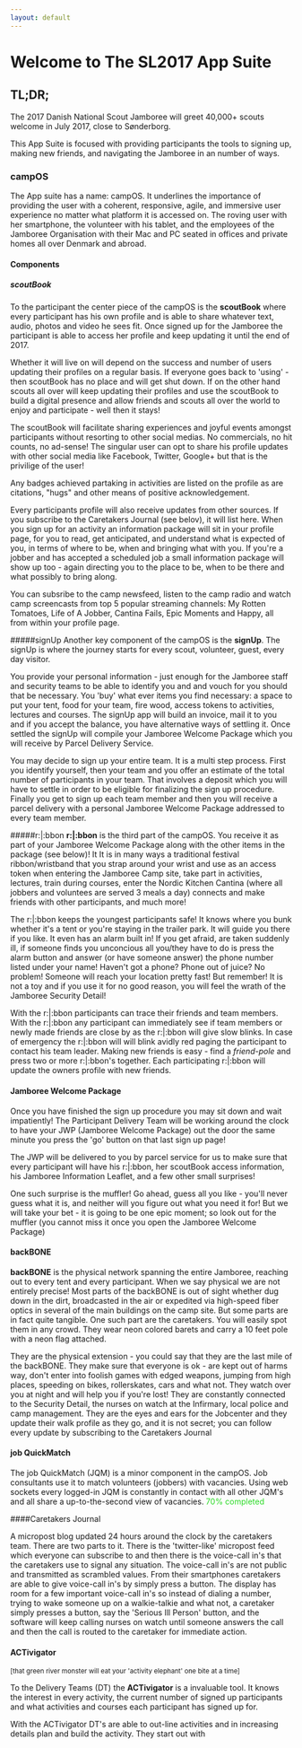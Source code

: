 ```yaml
---
layout: default
---
```

Welcome to The SL2017 App Suite
===============================

TL;DR;
------

The 2017 Danish National Scout Jamboree will greet 40,000+ scouts welcome in July 2017, close to Sønderborg.

This App Suite is focused with providing participants the tools to signing up, making new friends, and navigating the
Jamboree in an number of ways.

### campOS

The App suite has a name: campOS. It underlines the importance of providing the user with a coherent, responsive, agile, and immersive user experience
no matter what platform it is accessed on. The roving user with her smartphone, the volunteer with his tablet, and the employees 
of the Jamboree Organisation with their Mac and PC seated in offices and private homes all over Denmark and abroad.

#### Components

##### scoutBook
To the participant the center piece of the campOS is the __scoutBook__ where every participant has his own profile and is able to share whatever text, audio, photos and video he sees fit.
Once signed up for the Jamboree the participant is able to access her profile and keep updating it until the end of 2017. 

Whether it will live on will 
depend on the success and number of users updating their profiles on a regular basis. If everyone goes back to 'using' - then scoutBook has no place and will 
get shut down. If on the other hand scouts all over will keep updating their profiles and use the scoutBook to build a digital presence and allow friends and
scouts all over the world to enjoy and participate - well then it stays!

The scoutBook will facilitate sharing experiences and joyful events amongst participants without resorting to other social medias. No commercials,
no hit counts, no ad-sense! The singular user can opt to share his profile updates with other social media like Facebook, Twitter, Google+ but that is the privilige of the user!

Any badges achieved partaking in activities are listed on the profile as are citations, "hugs" and other means of positive acknowledgement.

Every participants profile will also receive updates from other sources. If you subscribe to the Caretakers Journal (see belov), it will 
list here. When you sign up for an activity an information package will sit in your profile page, for you to read, get anticipated, and understand
what is expected of you, in terms of where to be, when and bringing what with you. If you're a jobber and has accepted a scheduled job a small 
information package will show up too - again directing you to the place to be, when to be there and what possibly to bring along.

You can subsribe to the camp newsfeed, listen to the camp radio and watch camp screencasts from top 5 popular streaming channels: My Rotten Tomatoes, 
Life of A Jobber, Cantina Fails, Epic Moments and Happy, all from within your profile page.



#####signUp
Another key component of the campOS is the __signUp__. The signUp is where the journey starts for every scout, volunteer, guest, every day visitor.

You provide your personal information - just enough for the Jamboree staff and security teams to be able to identify you and and vouch for you should that be necessary.
You 'buy' what ever items you find necessary: a space to put your tent, food for your team, fire wood, access tokens to activities, lectures and courses.
The signUp app will build an invoice, mail it to you and if you accept the balance, you have alternative ways of settling it. Once settled the signUp will
compile your Jamboree Welcome Package which you will receive by Parcel Delivery Service. 

You may decide to sign up your entire team. It is a multi step process. First you identify yourself, then your team and you offer an estimate of the total number of participants
in your team. That involves a deposit which you will have to settle in order to be eligible for finalizing the sign up procedure. Finally you get to sign up each team member and 
then you will receive a parcel delivery with a personal Jamboree Welcome Package addressed to every team member.

#####r:\|:bbon
__r:\|:bbon__ is the third part of the campOS. 
You receive it as part of your Jamboree Welcome Package along with the other items in the package (see below)! It 
It is in many ways a traditional festival ribbon/wristband that you strap around your wrist and use as an access token when entering the
Jamboree Camp site, take part in activities, lectures, train during courses, enter the Nordic Kitchen Cantina (where all jobbers and voluntees are served 3 meals a day)
connects and make friends with other participants, and much more!

The r:\|:bbon keeps the youngest participants safe! It knows where you bunk whether it's a tent or you're staying in the trailer park. It will guide you there
if you like. It even has an alarm built in! If you get afraid, are taken suddenly ill, if someone finds you unconcious all you/they have to do is press
the alarm button and answer (or have someone answer) the phone number listed under your name! Haven't got a phone? Phone out of juice? No problem! Someone will
reach your location pretty fast! But remember! It is not a toy and if you use it for no good reason, you will feel the wrath of the Jamboree Security Detail!


With the r:\|:bbon participants can trace their friends and team members. With the r:\|:bbon any participant can immediately see if
team members or newly made friends are close by as the r:\|:bbon will give slow blinks. In case of emergency the r:\|:bbon will 
will blink avidly red paging the participant to contact his team leader. Making new friends is easy - find a *friend-pole* 
and press two or more r:\|:bbon's together. Each participating r:\|:bbon will update the owners profile with new friends.

#### Jamboree Welcome Package

Once you have finished the sign up procedure you may sit down and wait impatiently! The Participant Delivery Team will be working around the clock to
have your JWP (Jamboree Welcome Package) out the door the same minute you press the 'go' button on that last sign up page!

The JWP will be delivered to you by parcel service for us to make sure that every participant will have his r:\|:bbon, her scoutBook access information,
his Jamboree Information Leaflet, and a few other small surprises!

One such surprise is the muffler! Go ahead, guess all you like - you'll never guess what it is, and neither will you figure out what you need it for!
But we will take your bet - it is going to be one epic moment; so look out for the muffler (you cannot miss it once you open the Jamboree Welcome Package)



#### backBONE

__backBONE__ is the physical network spanning the entire Jamboree, reaching out to every tent and every participant. When we say physical we are not entirely
precise! Most parts of the backBONE is out of sight whether dug down in the dirt, broadcasted in the air or expedited via high-speed fiber optics in several of the
main buildings on the camp site. But some parts are in fact quite tangible. One such part are the caretakers. You will easily spot them in any crowd.
They wear neon colored barets and carry a 10 feet pole with a neon flag attached. 

They are the physical extension - you could say that they are the last mile
of the backBONE. They make sure that everyone is ok - are kept out of harms way, don't enter into foolish games with edged weapons, jumping from high places,
speeding on bikes, rollerskates, cars and what not. They watch over you at night and will help you if you're lost! They are constantly connected to 
the Security Detail, the nurses on watch at the Infirmary, local police and camp management. They are the eyes and ears for the Jobcenter and they update 
their walk profile as they go, and it is not secret; you can follow every update by subscribing to the Caretakers Journal

#### job QuickMatch

The job QuickMatch (JQM) is a minor component in the campOS. Job consultants use it to match volunteers (jobbers) with vacancies. Using web sockets every logged-in JQM
is constantly in contact with all other JQM's and all share a up-to-the-second view of vacancies. <span style="color: #2ADA25">70% completed</span>

####Caretakers Journal

A micropost blog updated 24 hours around the clock by the caretakers team. There are two parts to it. There is the 'twitter-like' micropost feed which 
everyone can subscribe to and then there is the voice-call in's that the caretakers use to signal any situation. The voice-call in's are not public and
transmitted as scrambled values. From their smartphones caretakers are able to give voice-call in's by simply press a button. The display 
has room for a few important voice-call in's so instead of dialing a number, trying to wake someone up on a walkie-talkie and what not, a caretaker simply
presses a button, say the 'Serious Ill Person' button, and the software will keep calling nurses on watch until someone answers the call and then the call
is routed to the caretaker for immediate action.

#### ACTivigator

<small>[that green river monster will eat your 'activity elephant' one bite at a time]</small>

To the Delivery Teams (DT) the __ACTivigator__ is a invaluable tool. It knows the interest in every activity, the current number of 
signed up participants and what activities and courses each participant has signed up for. 

With the ACTivigator DT's are able to out-line activities and in increasing details plan and build the activity. They start out with




